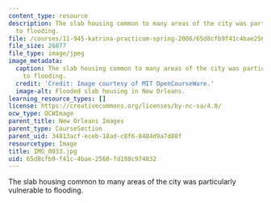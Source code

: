 ```yaml
---
content_type: resource
description: The slab housing common to many areas of the city was particularly vulnerable
  to flooding.
file: /courses/11-945-katrina-practicum-spring-2006/65d8cfb9f41c4bae2560fd198c974832_IMG_0033.jpg
file_size: 26877
file_type: image/jpeg
image_metadata:
  caption: The slab housing common to many areas of the city was particularly vulnerable
    to flooding.
  credit: 'Credit: Image courtesy of MIT OpenCourseWare.'
  image-alt: Flooded slab housing in New Orleans.
learning_resource_types: []
license: https://creativecommons.org/licenses/by-nc-sa/4.0/
ocw_type: OCWImage
parent_title: New Orleans Images
parent_type: CourseSection
parent_uid: 34813acf-eceb-18ad-c8f6-8484d9a7d88f
resourcetype: Image
title: IMG_0033.jpg
uid: 65d8cfb9-f41c-4bae-2560-fd198c974832
---
```

The slab housing common to many areas of the city was particularly vulnerable to flooding.